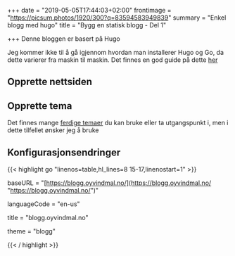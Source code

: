 +++
date = "2019-05-05T17:44:03+02:00"
frontimage = "https://picsum.photos/1920/300?q=83594583949839"
summary = "Enkel blogg med hugo"
title = "Bygg en statisk blogg - Del 1"

+++
Denne bloggen er basert på Hugo

Jeg kommer ikke til å gå igjennom hvordan man installerer Hugo og Go, da dette varierer fra maskin til maskin. Det finnes en god guide på dette [her](https://gohugo.io/getting-started/installing/)

## Opprette nettsiden

## Opprette tema

Det finnes mange [ferdige temaer](https://themes.gohugo.io/) du kan bruke eller ta utgangspunkt i, men i dette tilfellet ønsker jeg å bruke 

## Konfigurasjonsendringer

{{< highlight go "linenos=table,hl_lines=8 15-17,linenostart=1" >}}

baseURL = "[https://blogg.oyvindmal.no/](https://blogg.oyvindmal.no/ "https://blogg.oyvindmal.no/")"

languageCode = "en-us"

title = "blogg.oyvindmal.no"

theme = "blogg"

{{< / highlight >}}